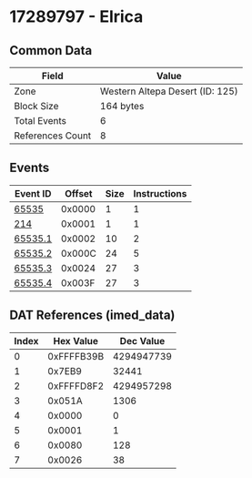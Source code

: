 # 17289797 - Elrica

## Common Data

| Field            | Value                           |
|------------------|---------------------------------|
| Zone             | Western Altepa Desert (ID: 125) |
| Block Size       | 164 bytes                       |
| Total Events     | 6                               |
| References Count | 8                               |

## Events

| Event ID                | Offset   |   Size |   Instructions |
|-------------------------|----------|--------|----------------|
| [65535](./65535.md)     | 0x0000   |      1 |              1 |
| [214](./214.md)         | 0x0001   |      1 |              1 |
| [65535.1](./65535.1.md) | 0x0002   |     10 |              2 |
| [65535.2](./65535.2.md) | 0x000C   |     24 |              5 |
| [65535.3](./65535.3.md) | 0x0024   |     27 |              3 |
| [65535.4](./65535.4.md) | 0x003F   |     27 |              3 |

## DAT References (imed_data)

|   Index | Hex Value   |   Dec Value |
|---------|-------------|-------------|
|       0 | 0xFFFFB39B  |  4294947739 |
|       1 | 0x7EB9      |       32441 |
|       2 | 0xFFFFD8F2  |  4294957298 |
|       3 | 0x051A      |        1306 |
|       4 | 0x0000      |           0 |
|       5 | 0x0001      |           1 |
|       6 | 0x0080      |         128 |
|       7 | 0x0026      |          38 |
